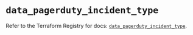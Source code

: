 # `data_pagerduty_incident_type`

Refer to the Terraform Registry for docs: [`data_pagerduty_incident_type`](https://registry.terraform.io/providers/pagerduty/pagerduty/3.25.0/docs/data-sources/incident_type).
